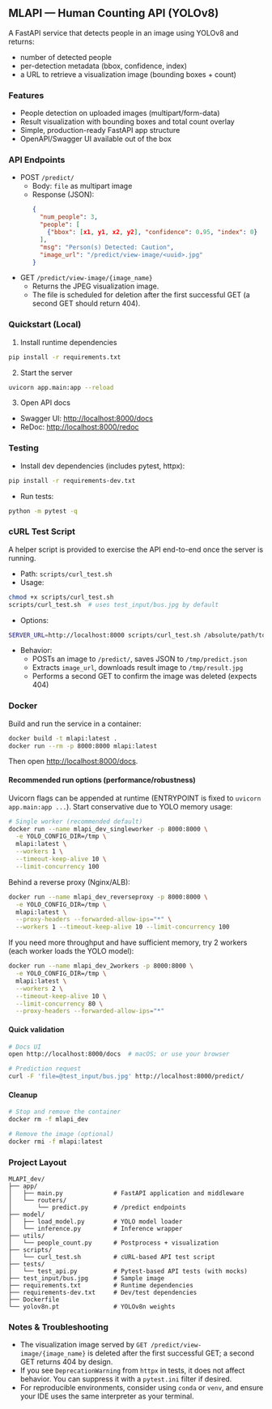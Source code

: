 ## MLAPI — Human Counting API (YOLOv8)

A FastAPI service that detects people in an image using YOLOv8 and returns:
- number of detected people
- per-detection metadata (bbox, confidence, index)
- a URL to retrieve a visualization image (bounding boxes + count)

### Features
- People detection on uploaded images (multipart/form-data)
- Result visualization with bounding boxes and total count overlay
- Simple, production-ready FastAPI app structure
- OpenAPI/Swagger UI available out of the box

### API Endpoints
- POST ` /predict/ `
  - Body: `file` as multipart image
  - Response (JSON):
    ```json
    {
      "num_people": 3,
      "people": [
        {"bbox": [x1, y1, x2, y2], "confidence": 0.95, "index": 0}
      ],
      "msg": "Person(s) Detected: Caution",
      "image_url": "/predict/view-image/<uuid>.jpg"
    }
    ```
- GET ` /predict/view-image/{image_name} `
  - Returns the JPEG visualization image.
  - The file is scheduled for deletion after the first successful GET (a second GET should return 404).

### Quickstart (Local)
1) Install runtime dependencies
```bash
pip install -r requirements.txt
```
2) Start the server
```bash
uvicorn app.main:app --reload
```
3) Open API docs
- Swagger UI: [http://localhost:8000/docs](http://localhost:8000/docs)
- ReDoc: [http://localhost:8000/redoc](http://localhost:8000/redoc)

### Testing
- Install dev dependencies (includes pytest, httpx):
```bash
pip install -r requirements-dev.txt
```
- Run tests:
```bash
python -m pytest -q
```

### cURL Test Script
A helper script is provided to exercise the API end-to-end once the server is running.

- Path: `scripts/curl_test.sh`
- Usage:
```bash
chmod +x scripts/curl_test.sh
scripts/curl_test.sh  # uses test_input/bus.jpg by default
```
- Options:
```bash
SERVER_URL=http://localhost:8000 scripts/curl_test.sh /absolute/path/to/your.jpg
```
- Behavior:
  - POSTs an image to `/predict/`, saves JSON to `/tmp/predict.json`
  - Extracts `image_url`, downloads result image to `/tmp/result.jpg`
  - Performs a second GET to confirm the image was deleted (expects 404)

### Docker
Build and run the service in a container:
```bash
docker build -t mlapi:latest .
docker run --rm -p 8000:8000 mlapi:latest
```
Then open [http://localhost:8000/docs](http://localhost:8000/docs).

#### Recommended run options (performance/robustness)
Uvicorn flags can be appended at runtime (ENTRYPOINT is fixed to `uvicorn app.main:app ...`). Start conservative due to YOLO memory usage:

```bash
# Single worker (recommended default)
docker run --name mlapi_dev_singleworker -p 8000:8000 \
  -e YOLO_CONFIG_DIR=/tmp \
  mlapi:latest \
  --workers 1 \
  --timeout-keep-alive 10 \
  --limit-concurrency 100
```

Behind a reverse proxy (Nginx/ALB):
```bash
docker run --name mlapi_dev_reverseproxy -p 8000:8000 \
  -e YOLO_CONFIG_DIR=/tmp \
  mlapi:latest \
  --proxy-headers --forwarded-allow-ips="*" \
  --workers 1 --timeout-keep-alive 10 --limit-concurrency 100
```

If you need more throughput and have sufficient memory, try 2 workers (each worker loads the YOLO model):
```bash
docker run --name mlapi_dev_2workers -p 8000:8000 \
  -e YOLO_CONFIG_DIR=/tmp \
  mlapi:latest \
  --workers 2 \
  --timeout-keep-alive 10 \
  --limit-concurrency 80 \
  --proxy-headers --forwarded-allow-ips="*"
```

#### Quick validation
```bash
# Docs UI
open http://localhost:8000/docs  # macOS; or use your browser

# Prediction request
curl -F 'file=@test_input/bus.jpg' http://localhost:8000/predict/
```

#### Cleanup
```bash
# Stop and remove the container
docker rm -f mlapi_dev

# Remove the image (optional)
docker rmi -f mlapi:latest
```

### Project Layout
```
MLAPI_dev/
├── app/
│   ├── main.py              # FastAPI application and middleware
│   └── routers/
│       └── predict.py       # /predict endpoints
├── model/
│   ├── load_model.py        # YOLO model loader
│   └── inference.py         # Inference wrapper
├── utils/
│   └── people_count.py      # Postprocess + visualization
├── scripts/
│   └── curl_test.sh         # cURL-based API test script
├── tests/
│   └── test_api.py          # Pytest-based API tests (with mocks)
├── test_input/bus.jpg       # Sample image
├── requirements.txt         # Runtime dependencies
├── requirements-dev.txt     # Dev/test dependencies
├── Dockerfile
└── yolov8n.pt               # YOLOv8n weights
```

### Notes & Troubleshooting
- The visualization image served by `GET /predict/view-image/{image_name}` is deleted after the first successful GET; a second GET returns 404 by design.
- If you see `DeprecationWarning` from `httpx` in tests, it does not affect behavior. You can suppress it with a `pytest.ini` filter if desired.
- For reproducible environments, consider using `conda` or `venv`, and ensure your IDE uses the same interpreter as your terminal.